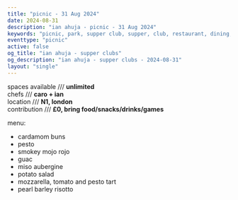 ```yaml
---
title: "picnic - 31 Aug 2024"
date: 2024-08-31
description: "ian ahuja - picnic - 31 Aug 2024"
keywords: "picnic, park, supper club, supper, club, restaurant, dining, london, connection"
eventtype: "picnic"
active: false
og_title: "ian ahuja - supper clubs"
og_description: "ian ahuja - supper clubs - 2024-08-31"
layout: "single"
---
```


spaces available /// **unlimited**  
chefs /// **caro + ian**  
location /// **N1, london**  
contribution /// **£0, bring food/snacks/drinks/games**  

menu:
- cardamom buns
- pesto
- smokey mojo rojo
- guac
- miso aubergine
- potato salad
- mozzarella, tomato and pesto tart
- pearl barley risotto